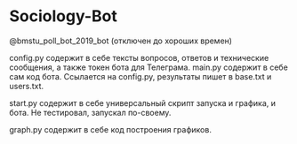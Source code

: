 # Sociology-Bot
@bmstu_poll_bot_2019_bot (отключен до хороших времен) 

config.py содержит в себе тексты вопросов, ответов и технические сообщения, а также токен бота для Телеграма.
main.py содержит в себе сам код бота. Ссылается на config.py, результаты пишет в base.txt и users.txt.

start.py содержит в себе универсальный скрипт запуска и графика, и бота. Не тестировал, запускал по-своему.

graph.py содержит в себе код построения графиков.
